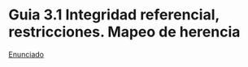 # Guia 3.1 Integridad referencial, restricciones. Mapeo de herencia

[Enunciado](https://docs.google.com/document/d/12T2PiT2oRZeGOpdd2OzteB-Bf-wH2cp4/preview)
